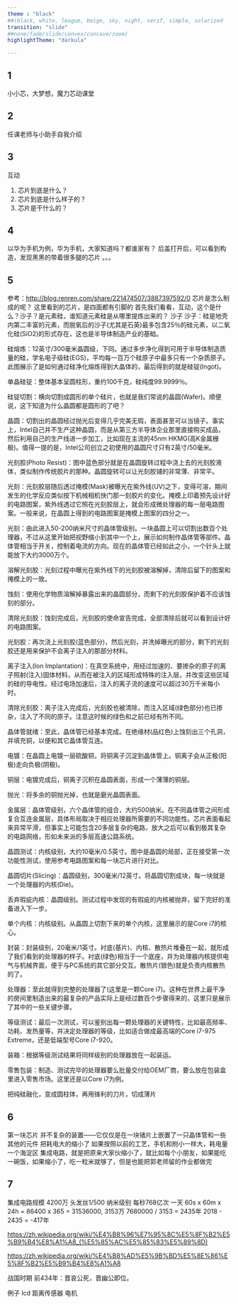 ```yaml
---
theme : "black"
##(black, white, league, beige, sky, night, serif, simple, solarized
transition: "slide"
##none/fade/slide/convex/concave/zoom)
highlightTheme: "darkula"

---
```


## 1
小小芯，大梦想，魔力芯动课堂

## 2 
任课老师与小助手自我介绍

## 3
互动
1. 芯片到底是什么？
2. 芯片到底是什么样子的？
3. 芯片是干什么的？

## 4
以华为手机为例，华为手机，大家知道吗？都谁家有？
后盖打开后，可以看到构造，发现黑黑的带着很多腿的芯片
。。。

## 5
参考：http://blog.renren.com/share/221474507/3887397592/0
芯片是怎么制成的呢？
这里看到的芯片，是四面都有引脚的
首先我们看看，互动，这个是什么？沙子？是元素硅，谁知道元素硅是从哪里提炼出来的？
沙子
沙子：硅是地壳内第二丰富的元素，而脱氧后的沙子(尤其是石英)最多包含25％的硅元素，以二氧化硅(SiO2)的形式存在，这也是半导体制造产业的基础。

硅熔炼：12英寸/300毫米晶圆级，下同。通过多步净化得到可用于半导体制造质量的硅，学名电子级硅(EGS)，平均每一百万个硅原子中最多只有一个杂质原子。此图展示了是如何通过硅净化熔炼得到大晶体的，最后得到的就是硅锭(Ingot)。

单晶硅锭：整体基本呈圆柱形，重约100千克，硅纯度99.9999％。

硅锭切割：横向切割成圆形的单个硅片，也就是我们常说的晶圆(Wafer)。顺便说，这下知道为什么晶圆都是圆形的了吧？

晶圆：切割出的晶圆经过抛光后变得几乎完美无瑕，表面甚至可以当镜子。事实上，Intel自己并不生产这种晶圆，而是从第三方半导体企业那里直接购买成品，然后利用自己的生产线进一步加工，比如现在主流的45nm HKMG(高K金属栅极)。值得一提的是，Intel公司创立之初使用的晶圆尺寸只有2英寸/50毫米。

光刻胶(Photo Resist)：图中蓝色部分就是在晶圆旋转过程中浇上去的光刻胶液体，类似制作传统胶片的那种。晶圆旋转可以让光刻胶铺的非常薄、非常平。

光刻：光刻胶层随后透过掩模(Mask)被曝光在紫外线(UV)之下，变得可溶，期间发生的化学反应类似按下机械相机快门那一刻胶片的变化。掩模上印着预先设计好的电路图案，紫外线透过它照在光刻胶层上，就会形成微处理器的每一层电路图案。一般来说，在晶圆上得到的电路图案是掩模上图案的四分之一。

光刻：由此进入50-200纳米尺寸的晶体管级别。一块晶圆上可以切割出数百个处理器，不过从这里开始把视野缩小到其中一个上，展示如何制作晶体管等部件。晶体管相当于开关，控制着电流的方向。现在的晶体管已经如此之小，一个针头上就能放下大约3000万个。

溶解光刻胶：光刻过程中曝光在紫外线下的光刻胶被溶解掉，清除后留下的图案和掩模上的一致。

蚀刻：使用化学物质溶解掉暴露出来的晶圆部分，而剩下的光刻胶保护着不应该蚀刻的部分。

清除光刻胶：蚀刻完成后，光刻胶的使命宣告完成，全部清除后就可以看到设计好的电路图案。

光刻胶：再次浇上光刻胶(蓝色部分)，然后光刻，并洗掉曝光的部分，剩下的光刻胶还是用来保护不会离子注入的那部分材料。

离子注入(Ion Implantation)：在真空系统中，用经过加速的、要掺杂的原子的离子照射(注入)固体材料，从而在被注入的区域形成特殊的注入层，并改变这些区域的硅的导电性。经过电场加速后，注入的离子流的速度可以超过30万千米每小时。

清除光刻胶：离子注入完成后，光刻胶也被清除，而注入区域(绿色部分)也已掺杂，注入了不同的原子。注意这时候的绿色和之前已经有所不同。

晶体管就绪：至此，晶体管已经基本完成。在绝缘材(品红色)上蚀刻出三个孔洞，并填充铜，以便和其它晶体管互连。

电镀：在晶圆上电镀一层硫酸铜，将铜离子沉淀到晶体管上。铜离子会从正极(阳极)走向负极(阴极)。

铜层：电镀完成后，铜离子沉积在晶圆表面，形成一个薄薄的铜层。

抛光：将多余的铜抛光掉，也就是磨光晶圆表面。

金属层：晶体管级别，六个晶体管的组合，大约500纳米。在不同晶体管之间形成复合互连金属层，具体布局取决于相应处理器所需要的不同功能性。芯片表面看起来异常平滑，但事实上可能包含20多层复杂的电路，放大之后可以看到极其复杂的电路网络，形如未来派的多层高速公路系统。

晶圆测试：内核级别，大约10毫米/0.5英寸。图中是晶圆的局部，正在接受第一次功能性测试，使用参考电路图案和每一块芯片进行对比。

晶圆切片(Slicing)：晶圆级别，300毫米/12英寸。将晶圆切割成块，每一块就是一个处理器的内核(Die)。

丢弃瑕疵内核：晶圆级别。测试过程中发现的有瑕疵的内核被抛弃，留下完好的准备进入下一步。

单个内核：内核级别。从晶圆上切割下来的单个内核，这里展示的是Core i7的核心。

封装：封装级别，20毫米/1英寸。衬底(基片)、内核、散热片堆叠在一起，就形成了我们看到的处理器的样子。衬底(绿色)相当于一个底座，并为处理器内核提供电气与机械界面，便于与PC系统的其它部分交互。散热片(银色)就是负责内核散热的了。

处理器：至此就得到完整的处理器了(这里是一颗Core i7)。这种在世界上最干净的房间里制造出来的最复杂的产品实际上是经过数百个步骤得来的，这里只是展示了其中的一些关键步骤。

等级测试：最后一次测试，可以鉴别出每一颗处理器的关键特性，比如最高频率、功耗、发热量等，并决定处理器的等级，比如适合做成最高端的Core i7-975 Extreme，还是低端型号Core i7-920。

装箱：根据等级测试结果将同样级别的处理器放在一起装运。

零售包装：制造、测试完毕的处理器要么批量交付给OEM厂商，要么放在包装盒里进入零售市场。这里还是以Core i7为例。

把纯硅融化，变成圆柱体，再用锋利的刀片，切成薄片

## 6
第一块芯片
并不复杂的装置——它仅仅是在一块锗片上嵌置了一只晶体管和一些其他的元件
把耗电大的缩小了
如果按照以前的工艺，手机和附小一样大，耗电量一个海淀区
集成电路，就是把原来大家伙缩小了，就比如每个小朋友，如果能吃一碗饭，如果缩小了，吃一粒米就够了，但是也能把郭老师留的作业都做完

## 7
集成电路规模
4200万
头发丝1/500 纳米级别
每秒768亿次
一天 60s x 60m x 24h = 86400 x 365 = 31536000, 3153万
7680000 / 3153 = 2435年  2018 - 2435 = -417年

https://zh.wikipedia.org/wiki/%E4%B8%96%E7%95%8C%E5%8F%B2%E5%B9%B4%E8%A1%A8_(%E5%85%AC%E5%85%83%E5%89%8D)

https://zh.wikipedia.org/wiki/%E4%B8%AD%E5%9B%BD%E5%8E%86%E5%8F%B2%E5%B9%B4%E8%A1%A8

战国时期 前434年：晋哀公死，晋幽公即位。

例子
lcd
距离传感器
电机